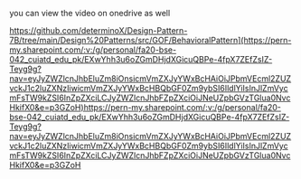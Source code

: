 you can view the video on onedrive as well

 https://github.com/determinoX/Design-Pattern-7B/tree/main/Design%20Patterns/src/GOF/BehavioralPattern](https://pern-my.sharepoint.com/:v:/g/personal/fa20-bse-042_cuiatd_edu_pk/EXwYhh3u6oZGmDHjdXGicuQBPe-4fpX7ZEfZsIZ-Teyg9g?nav=eyJyZWZlcnJhbEluZm8iOnsicmVmZXJyYWxBcHAiOiJPbmVEcml2ZUZvckJ1c2luZXNzIiwicmVmZXJyYWxBcHBQbGF0Zm9ybSI6IldlYiIsInJlZmVycmFsTW9kZSI6InZpZXciLCJyZWZlcnJhbFZpZXciOiJNeUZpbGVzTGlua0NvcHkifX0&e=p3GZoH)https://pern-my.sharepoint.com/:v:/g/personal/fa20-bse-042_cuiatd_edu_pk/EXwYhh3u6oZGmDHjdXGicuQBPe-4fpX7ZEfZsIZ-Teyg9g?nav=eyJyZWZlcnJhbEluZm8iOnsicmVmZXJyYWxBcHAiOiJPbmVEcml2ZUZvckJ1c2luZXNzIiwicmVmZXJyYWxBcHBQbGF0Zm9ybSI6IldlYiIsInJlZmVycmFsTW9kZSI6InZpZXciLCJyZWZlcnJhbFZpZXciOiJNeUZpbGVzTGlua0NvcHkifX0&e=p3GZoH
